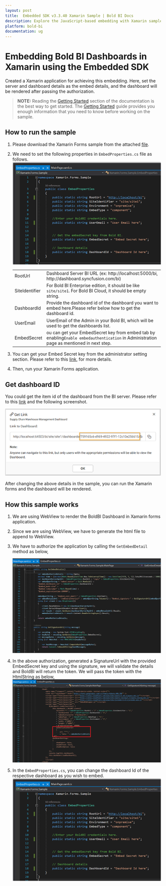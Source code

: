 ```yaml
---
layout: post
title:  Embedded SDK v3.3.40 Xamarin Sample | Bold BI Docs
description: Explore the JavaScript-based embedding with Xamarin sample application,which has been supported by Bold BI since v3.3.40.
platform: bold-bi
documentation: ug
---
```


# Embedding Bold BI Dashboards in Xamarin using the Embedded SDK

Created a Xamarin application for achieving this embedding. Here, set the server and dashboard details as the embed details, and the dashboard will be rendered after passing the authorization.  

> **NOTE:** Reading the [Getting Started](/embedded-bi/javascript-based/getting-started/) section of the documentation is the best way to get started. The [Getting Started](/embedded-bi/javascript-based/getting-started/) guide provides you enough information that you need to know before working on the sample.       

## How to run the sample

1. Please download the Xamarin Forms sample from the attached [file](https://onpremise-demo.boldbi.com/getting-started/xamarin/sample.zip).    

2. We need to set the following properties in `EmbedProperties.cs` file as follows.  
        ![Embed Properties](/static/assets/embedded/javascript/sample/images/xamarin-props.png#width=550px;height=410px)

    <meta charset="utf-8"/>
    <table>
    <tbody>
        <tr>
            <td align="left">RootUrl</td>
            <td align="left">Dashboard Server BI URL (ex: http://localhost:5000/bi, http://dashboard.syncfusion.com/bi)</td>
        </tr>
        <tr>
            <td align="left">SiteIdentifier</td>
            <td align="left">For Bold BI Enterprise edition, it should be like <code>site/site1</code>. For Bold BI Cloud, it should be empty string.</td>
        </tr>
        <tr>
        <td align="left">DashboardId</td>
            <td align="left">Provide the dashboard id of the dashboard you want to embed here.Please refer below how to get the dashboard id. </td>
        </tr>
        <tr>
            <td align="left">UserEmail</td>
            <td align="left">UserEmail of the Admin in your Bold BI, which will be used to get the dashboards list.</td>
        </tr>
        <tr>
        <td align="left">EmbedSecret</td>
            <td align="left">ou can get your EmbedSecret key from embed tab by enabling<code>Enable embedauthentication</code> in Administration page as mentioned in next step.</td>
        </tr>    
    </tbody>
    </table>


3. You can get your Embed Secret key from the administrator setting section. Please refer to this [link](/embedded-bi/site-administration/embed-settings/), for more details.  

4. Then, run your Xamarin Forms application.

## Get dashboard ID

You could get the item id of the dashboard from the BI server. Please refer to this [link](/embedded-bi/working-with-dashboards/share-dashboards/get-dashboard-link/#get-link) and the following screenshot.

![Get dashboard ID](/static/assets/embedded/javascript/sample/images/get-dashboard-id.png)

After changing the above details in the sample, you can run the Xamarin forms and the dashboard will be rendered.

## How this sample works
1. We are using WebView to render the BoldBI Dashboard in Xamarin forms application.

2. Since we are using WebView, we have to generate the html file to append to WebView.

3. We have to authorize the application by calling the `GetEmbedDetail` method as below,

    ![Get Embed Details](/static/assets/embedded/javascript/sample/images/xamarin-authorize.png#width=550px;height=410px)

4. In the above authorization, generated a SignatureUrl with the provided EmbedSecret key and using the signature, we will validate the details and BoldBI will return the token. We will pass the token with the HtmlString as below,
    ![Htmlstring](/static/assets/embedded/javascript/sample/images/xamarin-htmlstring.png#width=550px;height=410px)

5. In the `EmbedProperties.cs`, you can change the dashboard Id of the respective dashboard as you wish to embed.
    ![Set Dashboard Id](/static/assets/embedded/javascript/sample/images/xamarin-props.png#width=550px;height=410px)
